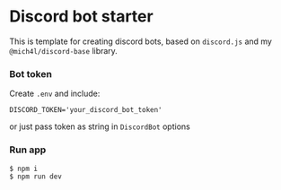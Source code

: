 # Discord bot starter
This is template for creating discord bots, based on `discord.js` and my `@mich4l/discord-base` library.

### Bot token
Create `.env` and include: 
```env
DISCORD_TOKEN='your_discord_bot_token'
```
or just pass token as string in `DiscordBot` options

### Run app
```
$ npm i
$ npm run dev
```
